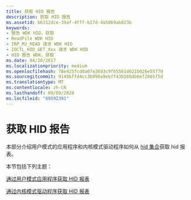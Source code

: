 ```yaml
---
title: 获取 HID 报告
description: 获取 HID 报告
ms.assetid: b6312dce-39af-4fff-b17d-4a50b9ab823b
keywords:
- 报告 WDK HID，获取
- ReadFile WDK HID
- IRP_MJ_READ 请求 WDK HID
- IOCTL_HID_GET_Xxx 请求 WDK HID
- HID 报告 WDK，获取
ms.date: 04/20/2017
ms.localizationpriority: medium
ms.openlocfilehash: 78e425fcdda07e3693c9fb5561d021b026e55770
ms.sourcegitcommit: 9145bffd4cc3b990a9ebff43b588db6ef2001f5d
ms.translationtype: MT
ms.contentlocale: zh-CN
ms.lasthandoff: 09/09/2020
ms.locfileid: "89592391"
---
```

# <a name="obtaining-hid-reports"></a>获取 HID 报告





本部分介绍用户模式的应用程序和内核模式驱动程序如何从 [hid 集合](hid-collections.md)获取 hid 报表。

本节包括下列主题：

[通过用户模式应用程序获取 HID 报表]()

[通过内核模式驱动程序获取 HID 报表]()

 

